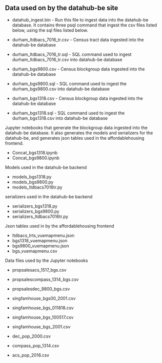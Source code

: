 Data used on by the datahub-be site
---
* datahub_ingest.bin - Run this file to ingest data into the datahub-be database. It 
contains three psql command that ingest the csv files listed below, using the sql files
listed below.

* durham_ltdbacs_7016_tr.csv - Census tract data ingested into the datahub-be database  
* durham_ltdbacs_7016_tr.sql - SQL command used to ingest durham_ltdbacs_7016_tr.csv 
into datahub-be database
* durham_bgs9800.csv - Census blockgroup data ingested into the datahub-be database
* durham_bgs9800.sql - SQL command used to ingest the durham_bgs9800.csv into 
datahub-be database 
* durham_bgs1318.csv - Census blockgroup data ingested into the datahub-be database
* durham_bgs1318.sql - SQL command used to ingest the durham_bgs1318.csv into
datahub-be database

Jupyter notebooks that generate the blockgroup data ingested into the datahub-be
database. It also generates the models and serializers for the datahub-be, and
generates json tables used in the affordablehousing frontend.

* Concat_bgs1318.ipynb
* Concat_bgs9800.ipynb

Models used in the datahub-be backend

* models_bgs1318.py
* models_bgs9800.py
* models_ltdbacs7016tr.py

serializers used in the datahub-be backend

* serializers_bgs1318.py
* serializers_bgs9800.py
* serializers_ltdbacs7016tr.py

Json tables used in by the affordablehousing frontend

* ltdbacs_trts_vuemapmenu.json
* bgs1318_vuemapmenu.json
* bgs9800_vuemapmenu.json
* bgs_vuemapmenu.csv

Data files used by the Jupyter notebooks

* propsalesacs_1517_bgs.csv
* propsalescompass_1314_bgs.csv
* propsalesdec_9800_bgs.csv

* singfamhouse_bgs00_2001.csv
* singfamhouse_bgs_011818.csv
* singfamhouse_bgs_100517.csv
* singfamhouse_bgs_2001.csv

* dec_pop_2000.csv
* compass_pop_1314.csv
* acs_pop_2016.csv

